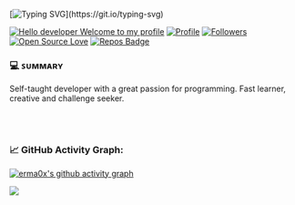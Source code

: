 [![Typing SVG](https://readme-typing-svg.herokuapp.com?color=%2336BCF7&center=true&vCenter=true&width=800&lines=Welcome+to+my+software+archive;I'm+a+Python+Developer;I'm+a+Machine+Learning+enthusiast;I+love+learning+new+things;)](https://git.io/typing-svg)

[![Hello developer Welcome to my profile](https://img.shields.io/badge/Hello_Developers-Welcome-gold.svg?style=flat&logo=github)](https://github.com/erma0x) [![Profile](https://Visitor-badge.glitch.me/badge?page_id=erma0x.profileviews-badge)](https://github.com/erma0x) [![Followers](https://img.shields.io/github/followers/erma0x?style=social)](https://github.com/erma0x?tab=followers) [![Open Source Love](https://badges.frapsoft.com/os/v2/open-source.svg?v=103)](https://github.com/erma0x) [![Repos Badge](https://badges.pufler.dev/repos/erma0x)](https://github.com/erma0x?tab=repositories)

### 💻 ꜱᴜᴍᴍᴀʀʏ
Self-taught developer with a great passion for programming.
Fast learner, creative and challenge seeker.


<br>
<br>


### 📈 GitHub Activity Graph:
[![erma0x's github activity graph](https://activity-graph.herokuapp.com/graph?username=erma0x&theme=react-dark)](https://github.com/erma0x/github-readme-activity-graph)

<img src="https://github-readme-streak-stats.herokuapp.com/?user=erma0x"></img>
